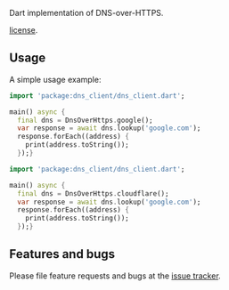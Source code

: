 Dart implementation of DNS-over-HTTPS.

[license](https://github.com/dietfriends/dns_client/blob/master/LICENSE).

## Usage

A simple usage example:

```dart
import 'package:dns_client/dns_client.dart';

main() async {
  final dns = DnsOverHttps.google();
  var response = await dns.lookup('google.com');
  response.forEach((address) {
    print(address.toString());
  });}
```

```dart
import 'package:dns_client/dns_client.dart';

main() async {
  final dns = DnsOverHttps.cloudflare();
  var response = await dns.lookup('google.com');
  response.forEach((address) {
    print(address.toString());
  });}
```

## Features and bugs

Please file feature requests and bugs at the [issue tracker][tracker].

[tracker]: https://github.com/dietfriends/dns_client
